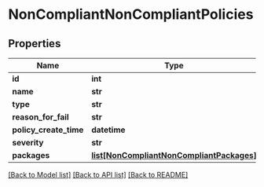 # NonCompliantNonCompliantPolicies

## Properties
Name | Type | Description | Notes
------------ | ------------- | ------------- | -------------
**id** | **int** |  | [optional] 
**name** | **str** |  | [optional] 
**type** | **str** |  | [optional] 
**reason_for_fail** | **str** |  | [optional] 
**policy_create_time** | **datetime** |  | [optional] 
**severity** | **str** |  | [optional] 
**packages** | [**list[NonCompliantNonCompliantPackages]**](NonCompliantNonCompliantPackages.md) |  | [optional] 

[[Back to Model list]](./README.md#documentation-for-models) [[Back to API list]](../README.md#documentation-for-api-endpoints) [[Back to README]](../README.md)

